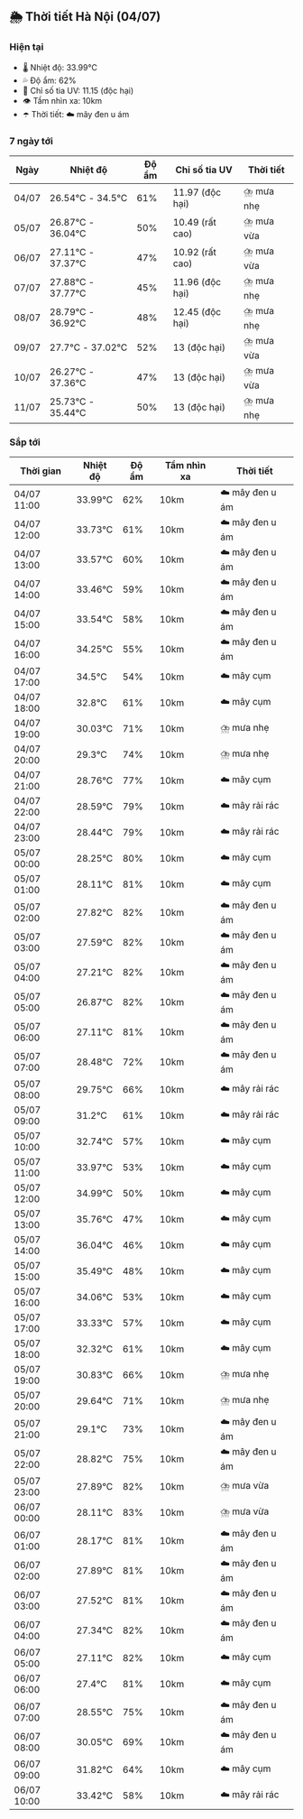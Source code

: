 ## 🌦️ Thời tiết Hà Nội (04/07)

### Hiện tại

- 🌡️ Nhiệt độ: 33.99℃
- 💦 Độ ẩm: 62%
- 🌟 Chỉ số tia UV: 11.15 (độc hại)
- 👁️ Tầm nhìn xa: 10km
- ☂️ Thời tiết: ☁️ mây đen u ám

### 7 ngày tới

| Ngày | Nhiệt độ | Độ ẩm | Chỉ số tia UV | Thời tiết |
| --- | --- | --- | --- | --- |
| 04/07 | 26.54℃ - 34.5℃ | 61% | 11.97 (độc hại) | ⛈️ mưa nhẹ |
| 05/07 | 26.87℃ - 36.04℃ | 50% | 10.49 (rất cao) | ⛈️ mưa vừa |
| 06/07 | 27.11℃ - 37.37℃ | 47% | 10.92 (rất cao) | ⛈️ mưa vừa |
| 07/07 | 27.88℃ - 37.77℃ | 45% | 11.96 (độc hại) | ⛈️ mưa nhẹ |
| 08/07 | 28.79℃ - 36.92℃ | 48% | 12.45 (độc hại) | ⛈️ mưa nhẹ |
| 09/07 | 27.7℃ - 37.02℃ | 52% | 13 (độc hại) | ⛈️ mưa vừa |
| 10/07 | 26.27℃ - 37.36℃ | 47% | 13 (độc hại) | ⛈️ mưa vừa |
| 11/07 | 25.73℃ - 35.44℃ | 50% | 13 (độc hại) | ⛈️ mưa nhẹ |

### Sắp tới

| Thời gian | Nhiệt độ | Độ ẩm | Tầm nhìn xa | Thời tiết |
| --- | --- | --- | --- | --- |
| 04/07 11:00 | 33.99℃ | 62% | 10km | ☁️ mây đen u ám |
| 04/07 12:00 | 33.73℃ | 61% | 10km | ☁️ mây đen u ám |
| 04/07 13:00 | 33.57℃ | 60% | 10km | ☁️ mây đen u ám |
| 04/07 14:00 | 33.46℃ | 59% | 10km | ☁️ mây đen u ám |
| 04/07 15:00 | 33.54℃ | 58% | 10km | ☁️ mây đen u ám |
| 04/07 16:00 | 34.25℃ | 55% | 10km | ☁️ mây đen u ám |
| 04/07 17:00 | 34.5℃ | 54% | 10km | ☁️ mây cụm |
| 04/07 18:00 | 32.8℃ | 61% | 10km | ☁️ mây cụm |
| 04/07 19:00 | 30.03℃ | 71% | 10km | ⛈️ mưa nhẹ |
| 04/07 20:00 | 29.3℃ | 74% | 10km | ⛈️ mưa nhẹ |
| 04/07 21:00 | 28.76℃ | 77% | 10km | ☁️ mây cụm |
| 04/07 22:00 | 28.59℃ | 79% | 10km | ☁️ mây rải rác |
| 04/07 23:00 | 28.44℃ | 79% | 10km | ☁️ mây rải rác |
| 05/07 00:00 | 28.25℃ | 80% | 10km | ☁️ mây cụm |
| 05/07 01:00 | 28.11℃ | 81% | 10km | ☁️ mây cụm |
| 05/07 02:00 | 27.82℃ | 82% | 10km | ☁️ mây đen u ám |
| 05/07 03:00 | 27.59℃ | 82% | 10km | ☁️ mây đen u ám |
| 05/07 04:00 | 27.21℃ | 82% | 10km | ☁️ mây đen u ám |
| 05/07 05:00 | 26.87℃ | 82% | 10km | ☁️ mây đen u ám |
| 05/07 06:00 | 27.11℃ | 81% | 10km | ☁️ mây đen u ám |
| 05/07 07:00 | 28.48℃ | 72% | 10km | ☁️ mây đen u ám |
| 05/07 08:00 | 29.75℃ | 66% | 10km | ☁️ mây rải rác |
| 05/07 09:00 | 31.2℃ | 61% | 10km | ☁️ mây rải rác |
| 05/07 10:00 | 32.74℃ | 57% | 10km | ☁️ mây cụm |
| 05/07 11:00 | 33.97℃ | 53% | 10km | ☁️ mây cụm |
| 05/07 12:00 | 34.99℃ | 50% | 10km | ☁️ mây cụm |
| 05/07 13:00 | 35.76℃ | 47% | 10km | ☁️ mây cụm |
| 05/07 14:00 | 36.04℃ | 46% | 10km | ☁️ mây cụm |
| 05/07 15:00 | 35.49℃ | 48% | 10km | ☁️ mây cụm |
| 05/07 16:00 | 34.06℃ | 53% | 10km | ☁️ mây cụm |
| 05/07 17:00 | 33.33℃ | 57% | 10km | ☁️ mây cụm |
| 05/07 18:00 | 32.32℃ | 61% | 10km | ☁️ mây cụm |
| 05/07 19:00 | 30.83℃ | 66% | 10km | ⛈️ mưa nhẹ |
| 05/07 20:00 | 29.64℃ | 71% | 10km | ⛈️ mưa nhẹ |
| 05/07 21:00 | 29.1℃ | 73% | 10km | ☁️ mây đen u ám |
| 05/07 22:00 | 28.82℃ | 75% | 10km | ☁️ mây đen u ám |
| 05/07 23:00 | 27.89℃ | 82% | 10km | ⛈️ mưa vừa |
| 06/07 00:00 | 28.11℃ | 83% | 10km | ⛈️ mưa vừa |
| 06/07 01:00 | 28.17℃ | 81% | 10km | ☁️ mây đen u ám |
| 06/07 02:00 | 27.89℃ | 81% | 10km | ☁️ mây đen u ám |
| 06/07 03:00 | 27.52℃ | 81% | 10km | ☁️ mây đen u ám |
| 06/07 04:00 | 27.34℃ | 82% | 10km | ☁️ mây đen u ám |
| 06/07 05:00 | 27.11℃ | 82% | 10km | ☁️ mây cụm |
| 06/07 06:00 | 27.4℃ | 81% | 10km | ☁️ mây cụm |
| 06/07 07:00 | 28.55℃ | 75% | 10km | ☁️ mây đen u ám |
| 06/07 08:00 | 30.05℃ | 69% | 10km | ☁️ mây đen u ám |
| 06/07 09:00 | 31.82℃ | 64% | 10km | ☁️ mây cụm |
| 06/07 10:00 | 33.42℃ | 58% | 10km | ☁️ mây rải rác |
